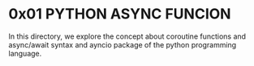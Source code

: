 # 0x01 PYTHON ASYNC FUNCION

In this directory, we explore the concept about
coroutine functions and async/await syntax and ayncio package of the python 
programming language.
